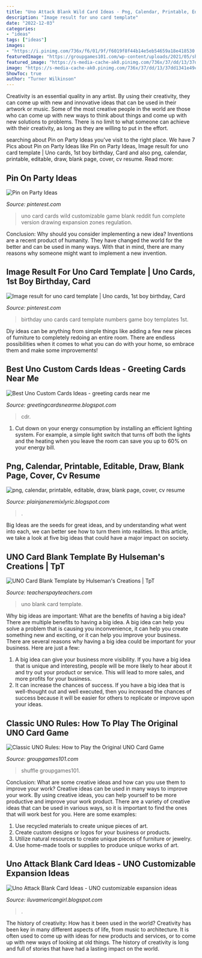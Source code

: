 ```yaml
---
title: "Uno Attack Blank Wild Card Ideas - Png, Calendar, Printable, Editable, Draw, Blank Page, Cover, Cv Resume"
description: "Image result for uno card template"
date: "2022-12-03"
categories:
- "ideas"
tags: ["ideas"]
images:
- "https://i.pinimg.com/736x/f6/01/9f/f6019f8f44b14e5eb54659a18e418530.jpg"
featuredImage: "https://groupgames101.com/wp-content/uploads/2021/05/shuffle-hands-in-uno-header-image-1024x680.jpg"
featured_image: "https://s-media-cache-ak0.pinimg.com/736x/37/dd/13/37dd1341e49c277e86c7c8c2cfef78eb.jpg"
image: "https://s-media-cache-ak0.pinimg.com/736x/37/dd/13/37dd1341e49c277e86c7c8c2cfef78eb.jpg"
ShowToc: true
author: "Turner Wilkinson"
---
```



Creativity is an essential quality in any artist. By using their creativity, they can come up with new and innovative ideas that can be used in their artwork or music. Some of the most creative people in the world are those who can come up with new ways to think about things and come up with new solutions to problems. There is no limit to what someone can achieve with their creativity, as long as they are willing to put in the effort.

	

		
searching about Pin on Party Ideas you've visit to the right place. We have 7 Pics about Pin on Party Ideas like Pin on Party Ideas, Image result for uno card template | Uno cards, 1st boy birthday, Card and also png, calendar, printable, editable, draw, blank page, cover, cv resume. Read more:
		
    
## Pin On Party Ideas

<img loading=lazy src="https://i.pinimg.com/736x/c3/96/01/c3960154e69cf2052df6eff3c1c19c6e.jpg" onerror="this.onerror=null;this.src='https://tse3.mm.bing.net/th?id=OIP.KOuCsAjHIhOdpXZWSTC9RgHaGa&amp;pid=15.1';" alt="Pin on Party Ideas">

_Source: pinterest.com_

>uno card cards wild customizable game blank reddit fun complete version drawing expansion zones regulation. 

	

Conclusion: Why should you consider implementing a new idea?
Inventions are a recent product of humanity. They have changed the world for the better and can be used in many ways. With that in mind, there are many reasons why someone might want to implement a new invention.

    
## Image Result For Uno Card Template | Uno Cards, 1st Boy Birthday, Card

<img loading=lazy src="https://i.pinimg.com/736x/f6/01/9f/f6019f8f44b14e5eb54659a18e418530.jpg" onerror="this.onerror=null;this.src='https://tse2.mm.bing.net/th?id=OIP.75aUemv9K17TwfdqKJczfAHaEM&amp;pid=15.1';" alt="Image result for uno card template | Uno cards, 1st boy birthday, Card">

_Source: pinterest.com_

>birthday uno cards card template numbers game boy templates 1st. 

	

Diy ideas can be anything from simple things like adding a few new pieces of furniture to completely redoing an entire room. There are endless possibilities when it comes to what you can do with your home, so embrace them and make some improvements!

    
## Best Uno Custom Cards Ideas - Greeting Cards Near Me

<img loading=lazy src="https://s-media-cache-ak0.pinimg.com/736x/37/dd/13/37dd1341e49c277e86c7c8c2cfef78eb.jpg" onerror="this.onerror=null;this.src='https://tse2.mm.bing.net/th?id=OIP.KJbyA2o86fyMtk-Slh298QHaKP&amp;pid=15.1';" alt="Best Uno Custom Cards Ideas - greeting cards near me">

_Source: greetingcardsnearme.blogspot.com_

>cdr. 

	

1. Cut down on your energy consumption by installing an efficient lighting system. For example, a simple light switch that turns off both the lights and the heating when you leave the room can save you up to 60% on your energy bill.

    
## Png, Calendar, Printable, Editable, Draw, Blank Page, Cover, Cv Resume

<img loading=lazy src="https://lh3.googleusercontent.com/proxy/YTm5wdldYFUYqA92oia5xgtYnOlb7n62BDoYKtsNnlvyvKN1mZjccnLo1fl-xLFsiLlZxA0MkiHeU7bj7vJ8hOw_wjqVrGFEZgeSXS-jXP9GEoPN3oh4i6DCz5VuBT8S_PK7EgBxXlYACcSQVjAxwwgTigUaalRVbAlhAHSNPm3UVfu-TWzPbOJambY8bUV4VrZJVRz8uQbkWKBb5D1O_3HEDciCgd4d3M6rAW1DLB5dIbPSXWsWxyaYSVtzRQ=w1200-h630-p-k-no-nu" onerror="this.onerror=null;this.src='https://tse1.mm.bing.net/th?id=OIP.mQrzHn5RPXH_33VLd82NSAHaD4&amp;pid=15.1';" alt="png, calendar, printable, editable, draw, blank page, cover, cv resume">

_Source: plainjaneremixlyric.blogspot.com_

>. 

	

Big Ideas are the seeds for great ideas, and by understanding what went into each, we can better see how to turn them into realities. In this article, we take a look at five big ideas that could have a major impact on society.

    
## UNO Card Blank Template By Hulseman&#039;s Creations | TpT

<img loading=lazy src="https://ecdn.teacherspayteachers.com/thumbitem/UNO-Card-Blank-Template-3846363-1528220750/original-3846363-1.jpg" onerror="this.onerror=null;this.src='https://tse1.mm.bing.net/th?id=OIP.FtWP6NcP0_Fs5JadGE9v6wAAAA&amp;pid=15.1';" alt="UNO Card Blank Template by Hulseman&#039;s Creations | TpT">

_Source: teacherspayteachers.com_

>uno blank card template. 

	

Why big ideas are important: What are the benefits of having a big idea?
There are multiple benefits to having a big idea. A big idea can help you solve a problem that is causing you inconvenience, it can help you create something new and exciting, or it can help you improve your business. There are several reasons why having a big idea could be important for your business. Here are just a few: 
1) A big idea can give your business more visibility. If you have a big idea that is unique and interesting, people will be more likely to hear about it and try out your product or service. This will lead to more sales, and more profits for your business. 
2) It can increase the chances of success. If you have a big idea that is well-thought out and well executed, then you increased the chances of success because it will be easier for others to replicate or improve upon your ideas.

    
## Classic UNO Rules: How To Play The Original UNO Card Game

<img loading=lazy src="https://groupgames101.com/wp-content/uploads/2021/05/shuffle-hands-in-uno-header-image-1024x680.jpg" onerror="this.onerror=null;this.src='https://tse2.mm.bing.net/th?id=OIP.cTkL3uFXvRSxjw5EZZVZywHaE6&amp;pid=15.1';" alt="Classic UNO Rules: How to Play the Original UNO Card Game">

_Source: groupgames101.com_

>shuffle groupgames101. 

	

Conclusion: What are some creative ideas and how can you use them to improve your work?
Creative ideas can be used in many ways to improve your work. By using creative ideas, you can help yourself to be more productive and improve your work product. There are a variety of creative ideas that can be used in various ways, so it is important to find the ones that will work best for you. Here are some examples: 
1. Use recycled materials to create unique pieces of art.
2. Create custom designs or logos for your business or products.
3. Utilize natural resources to create unique pieces of furniture or jewelry.
4. Use home-made tools or supplies to produce unique works of art.

    
## Uno Attack Blank Card Ideas - UNO Customizable Expansion Ideas

<img loading=lazy src="https://i.pinimg.com/originals/9a/29/a9/9a29a92c1eb75151d31c82bad3572bbb.jpg" onerror="this.onerror=null;this.src='https://tse3.mm.bing.net/th?id=OIP.jL34_y2AIOISIagzGsXJoQAAAA&amp;pid=15.1';" alt="Uno Attack Blank Card Ideas - UNO customizable expansion ideas">

_Source: iluvamericangirl.blogspot.com_

>. 

	

The history of creativity: How has it been used in the world?
Creativity has been key in many different aspects of life, from music to architecture. It is often used to come up with ideas for new products and services, or to come up with new ways of looking at old things. The history of creativity is long and full of stories that have had a lasting impact on the world.

